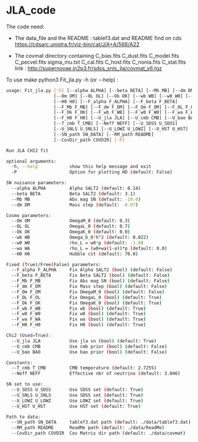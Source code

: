 # JLA_code

The code need: 

- The data_file and the README : tablef3.dat and README find on cds https://cdsarc.unistra.fr/viz-bin/cat/J/A+A/568/A22
         
- The covmat directory containing C_bias.fits  C_dust.fits  C_model.fits  C_pecvel.fits  sigma_mu.txt
                                                 C_cal.fits   C_host.fits  C_nonia.fits  C_stat.fits
                                                 link : http://supernovae.in2p3.fr/sdss_snls_jla/covmat_v6.tgz 

To use make python3 Fit_jla.py -h (or --help) :
```bash
usage: Fit_jla.py [-h] [--alpha ALPHA] [--beta BETA] [--Mb MB] [--dm DM]
                  [--Om OM] [--OL OL] [--Ok OK] [--wb WB] [--w0 W0] [--wa WA]
                  [--H0 H0] [--F_alpha F_ALPHA] [--F_beta F_BETA]
                  [--F_Mb F_MB] [--F_dm F_DM] [--F_Om F_OM] [--F_OL F_OL]
                  [--F_Ok F_OK] [--F_wb F_WB] [--F_w0 F_W0] [--F_wa F_WA]
                  [--F_H0 F_H0] [--U_jla JLA] [--U_cmb CMB] [--U_bao BAO]
                  [--T_cmb T_CMB] [--Neff NEFF] [--U_SDSS U_SDSS]
                  [--U_SNLS U_SNLS] [--U_LOWZ U_LOWZ] [--U_HST U_HST]
                  [--SN_path SN_DATA] [--RM_path README]
                  [--CovDir_path COVDIR] [-P]

Run JLA CHI2 fit

optional arguments:
  -h, --help            show this help message and exit
  -P                    Option for plotting HD (default: False)

SN nuisance parameters:
  --alpha ALPHA         Alpha SALT2 (default: 0.14)
  --beta BETA           Beta SALT2 (default: 3.1)
  --Mb MB               Abs mag SN (default: -19.0)
  --dm DM               Mass step (default: -0.07)

Cosmo parameters:
  --Om OM               OmegaM_0 (default: 0.3)
  --OL OL               OmegaL_0 (default: 0.7)
  --Ok OK               OmegaK_0 (default: 0.0)
  --wb WB               Omega_b_0*h^2 (default: 0.022)
  --w0 W0               rho_L = w0*p (default: -1.0)
  --wa WA               rho_L = (w0+wa(1-a))*p (default: 0.0)
  --H0 H0               Hubble cst (default: 70.0)

Fixed (True)/Free(False) parameters:
  --F_alpha F_ALPHA     Fix Alpha SALT2 (bool) (default: False)
  --F_beta F_BETA       Fix Beta SALT2 (bool) (default: False)
  --F_Mb F_MB           Fix Abs mag SN (bool) (default: False)
  --F_dm F_DM           Fix Mass step (bool) (default: False)
  --F_Om F_OM           Fix OmegaM_0 (bool) (default: False)
  --F_OL F_OL           Fix OmegaL_0 (bool) (default: True)
  --F_Ok F_OK           Fix OmegaK_0 (bool) (default: True)
  --F_wb F_WB           Fix wb (bool) (default: True)
  --F_w0 F_W0           Fix w0 (bool) (default: True)
  --F_wa F_WA           Fix wa (bool) (default: True)
  --F_H0 F_H0           Fix H0 (bool) (default: True)

Chi2 (Used=True):
  --U_jla JLA           Use jla sn (bool) (default: True)
  --U_cmb CMB           Use cmb prior (bool) (default: False)
  --U_bao BAO           Use bao prior (bool) (default: False)

Constants:
  --T_cmb T_CMB         CMB temperature (default: 2.7255)
  --Neff NEFF           Effective nbr of neutrino (default: 3.046)

SN set to use:
  --U_SDSS U_SDSS       Use SDSS set (default: True)
  --U_SNLS U_SNLS       Use SDSS set (default: True)
  --U_LOWZ U_LOWZ       Use LOWZ set (default: True)
  --U_HST U_HST         Use HST set (default: True)

Path to data:
  --SN_path SN_DATA     tablef3.dat path (default: ./data/tablef3.dat)
  --RM_path README      ReadMe path (default: ./data/ReadMe)
  --CovDir_path COVDIR  Cov Matrix dir path (default: ./data/covmat)
```
